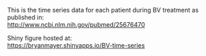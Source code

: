 This is the time series data for each patient during BV treatment as published in:  
http://www.ncbi.nlm.nih.gov/pubmed/25676470

Shiny figure hosted at:  
https://bryanmayer.shinyapps.io/BV-time-series
